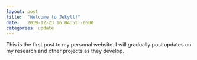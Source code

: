 ```yaml
---
layout: post
title:  "Welcome to Jekyll!"
date:   2019-12-23 16:04:53 -0500
categories: update
---
```


This is the first post to my personal website.
I will gradually post updates on my research and other projects as they develop.
